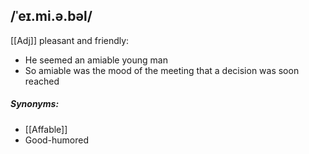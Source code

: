## /ˈeɪ.mi.ə.bəl/
[[Adj]]
pleasant and friendly:

- He seemed an amiable young man
- So amiable was the mood of the meeting that a decision was soon reached

##### Synonyms:
- [[Affable]]
- Good-humored 